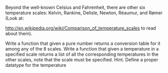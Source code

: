Beyond the well-known Celsius and Fahrenheit, there are other six temperature scales: Kelvin, Rankine, Delisle, Newton, Réaumur, and Rømer (Look at:

http://en.wikipedia.org/wiki/Comparison_of_temperature_scales
to read about them).

Write a function that given a pure number returns a conversion table for it among any of the 8 scales.
Write a function that given a temperature in a specified scale returns a list of all the corresponding temperatures in the other scales, note that the scale must be specified.
Hint. Define a proper datatype for the temperature
